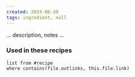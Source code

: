 ```yaml
---
created: 2024-06-20
tags: ingredient, null
---
```



… description, notes …

### Used in these recipes

```dataview
list from #recipe
where contains(file.outlinks, this.file.link)
```